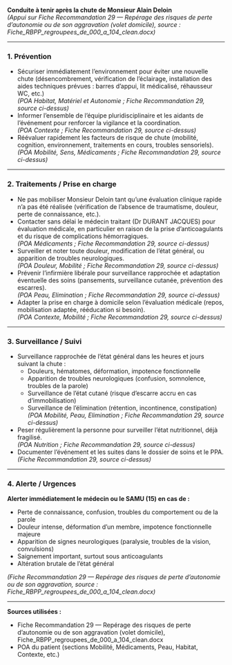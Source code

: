 **Conduite à tenir après la chute de Monsieur Alain Deloin**  
*(Appui sur Fiche Recommandation 29 — Repérage des risques de perte d’autonomie ou de son aggravation (volet domicile), source : Fiche_RBPP_regroupees_de_000_a_104_clean.docx)*

---

### 1. Prévention

- Sécuriser immédiatement l’environnement pour éviter une nouvelle chute (désencombrement, vérification de l’éclairage, installation des aides techniques prévues : barres d’appui, lit médicalisé, réhausseur WC, etc.)  
  *(POA Habitat, Matériel et Autonomie ; Fiche Recommandation 29, source ci-dessus)*
- Informer l’ensemble de l’équipe pluridisciplinaire et les aidants de l’événement pour renforcer la vigilance et la coordination.  
  *(POA Contexte ; Fiche Recommandation 29, source ci-dessus)*
- Réévaluer rapidement les facteurs de risque de chute (mobilité, cognition, environnement, traitements en cours, troubles sensoriels).  
  *(POA Mobilité, Sens, Médicaments ; Fiche Recommandation 29, source ci-dessus)*

---

### 2. Traitements / Prise en charge

- Ne pas mobiliser Monsieur Deloin tant qu’une évaluation clinique rapide n’a pas été réalisée (vérification de l’absence de traumatisme, douleur, perte de connaissance, etc.).
- Contacter sans délai le médecin traitant (Dr DURANT JACQUES) pour évaluation médicale, en particulier en raison de la prise d’anticoagulants et du risque de complications hémorragiques.  
  *(POA Médicaments ; Fiche Recommandation 29, source ci-dessus)*
- Surveiller et noter toute douleur, modification de l’état général, ou apparition de troubles neurologiques.  
  *(POA Douleur, Mobilité ; Fiche Recommandation 29, source ci-dessus)*
- Prévenir l’infirmière libérale pour surveillance rapprochée et adaptation éventuelle des soins (pansements, surveillance cutanée, prévention des escarres).  
  *(POA Peau, Elimination ; Fiche Recommandation 29, source ci-dessus)*
- Adapter la prise en charge à domicile selon l’évaluation médicale (repos, mobilisation adaptée, rééducation si besoin).  
  *(POA Contexte, Mobilité ; Fiche Recommandation 29, source ci-dessus)*

---

### 3. Surveillance / Suivi

- Surveillance rapprochée de l’état général dans les heures et jours suivant la chute :  
  - Douleurs, hématomes, déformation, impotence fonctionnelle
  - Apparition de troubles neurologiques (confusion, somnolence, troubles de la parole)
  - Surveillance de l’état cutané (risque d’escarre accru en cas d’immobilisation)
  - Surveillance de l’élimination (rétention, incontinence, constipation)
  *(POA Mobilité, Peau, Elimination ; Fiche Recommandation 29, source ci-dessus)*
- Peser régulièrement la personne pour surveiller l’état nutritionnel, déjà fragilisé.  
  *(POA Nutrition ; Fiche Recommandation 29, source ci-dessus)*
- Documenter l’événement et les suites dans le dossier de soins et le PPA.  
  *(Fiche Recommandation 29, source ci-dessus)*

---

### 4. Alerte / Urgences

**Alerter immédiatement le médecin ou le SAMU (15) en cas de :**
- Perte de connaissance, confusion, troubles du comportement ou de la parole
- Douleur intense, déformation d’un membre, impotence fonctionnelle majeure
- Apparition de signes neurologiques (paralysie, troubles de la vision, convulsions)
- Saignement important, surtout sous anticoagulants
- Altération brutale de l’état général

*(Fiche Recommandation 29 — Repérage des risques de perte d’autonomie ou de son aggravation, source : Fiche_RBPP_regroupees_de_000_a_104_clean.docx)*

---

**Sources utilisées :**
- Fiche Recommandation 29 — Repérage des risques de perte d’autonomie ou de son aggravation (volet domicile), Fiche_RBPP_regroupees_de_000_a_104_clean.docx
- POA du patient (sections Mobilité, Médicaments, Peau, Habitat, Contexte, etc.)